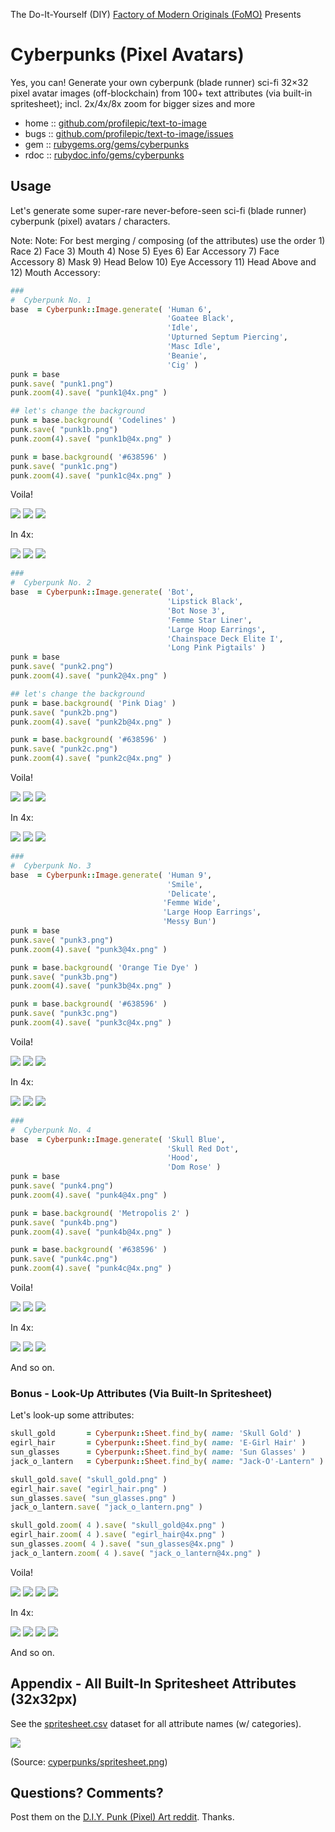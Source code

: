 The Do-It-Yourself (DIY) [Factory of Modern Originals (FoMO)](https://github.com/profilepic/originals) Presents

# Cyberpunks (Pixel Avatars)


Yes, you can! Generate your own cyberpunk (blade runner) sci-fi 32×32 pixel avatar images (off-blockchain) from 100+ text attributes (via built-in spritesheet); incl. 2x/4x/8x zoom for bigger sizes and more



* home  :: [github.com/profilepic/text-to-image](https://github.com/profilepic/text-to-image)
* bugs  :: [github.com/profilepic/text-to-image/issues](https://github.com/profilepic/text-to-image/issues)
* gem   :: [rubygems.org/gems/cyberpunks](https://rubygems.org/gems/cyberpunks)
* rdoc  :: [rubydoc.info/gems/cyberpunks](http://rubydoc.info/gems/cyberpunks)




##  Usage

Let's generate some super-rare never-before-seen sci-fi (blade runner)
cyberpunk (pixel) avatars / characters.

Note: Note:  For best merging / composing (of the attributes)
use the order 1) Race 2) Face 3) Mouth 4) Nose 5) Eyes 6) Ear Accessory 7) Face Accessory 8) Mask 9) Head Below 10) Eye Accessory 11) Head Above and 12) Mouth Accessory:

```ruby
###
#  Cyberpunk No. 1
base  = Cyberpunk::Image.generate( 'Human 6',
                                   'Goatee Black',
                                   'Idle',
                                   'Upturned Septum Piercing',
                                   'Masc Idle',
                                   'Beanie',
                                   'Cig' )
punk = base
punk.save( "punk1.png")
punk.zoom(4).save( "punk1@4x.png" )

## let's change the background
punk = base.background( 'Codelines' )
punk.save( "punk1b.png")
punk.zoom(4).save( "punk1b@4x.png" )

punk = base.background( '#638596' )
punk.save( "punk1c.png")
punk.zoom(4).save( "punk1c@4x.png" )
```

Voila!

![](https://github.com/profilepic/text-to-image/raw/master/cyberpunks/i/punk1.png)
![](https://github.com/profilepic/text-to-image/raw/master/cyberpunks/i/punk1b.png)
![](https://github.com/profilepic/text-to-image/raw/master/cyberpunks/i/punk1c.png)

In 4x:

![](https://github.com/profilepic/text-to-image/raw/master/cyberpunks/i/punk1@4x.png)
![](https://github.com/profilepic/text-to-image/raw/master/cyberpunks/i/punk1b@4x.png)
![](https://github.com/profilepic/text-to-image/raw/master/cyberpunks/i/punk1c@4x.png)



```ruby
###
#  Cyberpunk No. 2
base  = Cyberpunk::Image.generate( 'Bot',
                                   'Lipstick Black',
                                   'Bot Nose 3',
                                   'Femme Star Liner',
                                   'Large Hoop Earrings',
                                   'Chainspace Deck Elite I',
                                   'Long Pink Pigtails' )
punk = base
punk.save( "punk2.png")
punk.zoom(4).save( "punk2@4x.png" )

## let's change the background
punk = base.background( 'Pink Diag' )
punk.save( "punk2b.png")
punk.zoom(4).save( "punk2b@4x.png" )

punk = base.background( '#638596' )
punk.save( "punk2c.png")
punk.zoom(4).save( "punk2c@4x.png" )
```

Voila!

![](https://github.com/profilepic/text-to-image/raw/master/cyberpunks/i/punk2.png)
![](https://github.com/profilepic/text-to-image/raw/master/cyberpunks/i/punk2b.png)
![](https://github.com/profilepic/text-to-image/raw/master/cyberpunks/i/punk2c.png)

In 4x:

![](https://github.com/profilepic/text-to-image/raw/master/cyberpunks/i/punk2@4x.png)
![](https://github.com/profilepic/text-to-image/raw/master/cyberpunks/i/punk2b@4x.png)
![](https://github.com/profilepic/text-to-image/raw/master/cyberpunks/i/punk2c@4x.png)


```ruby
###
#  Cyberpunk No. 3
base  = Cyberpunk::Image.generate( 'Human 9',
                                   'Smile',
                                   'Delicate',
                                  'Femme Wide',
                                  'Large Hoop Earrings',
                                  'Messy Bun')
punk = base
punk.save( "punk3.png")
punk.zoom(4).save( "punk3@4x.png" )

punk = base.background( 'Orange Tie Dye' )
punk.save( "punk3b.png")
punk.zoom(4).save( "punk3b@4x.png" )

punk = base.background( '#638596' )
punk.save( "punk3c.png")
punk.zoom(4).save( "punk3c@4x.png" )
```

Voila!

![](https://github.com/profilepic/text-to-image/raw/master/cyberpunks/i/punk3.png)
![](https://github.com/profilepic/text-to-image/raw/master/cyberpunks/i/punk3b.png)
![](https://github.com/profilepic/text-to-image/raw/master/cyberpunks/i/punk3c.png)

In 4x:

![](https://github.com/profilepic/text-to-image/raw/master/cyberpunks/i/punk3@4x.png)
![](https://github.com/profilepic/text-to-image/raw/master/cyberpunks/i/punk3b@4x.png)
![](https://github.com/profilepic/text-to-image/raw/master/cyberpunks/i/punk3c@4x.png)



```ruby
###
#  Cyberpunk No. 4
base  = Cyberpunk::Image.generate( 'Skull Blue',
                                   'Skull Red Dot',
                                   'Hood',
                                   'Dom Rose' )
punk = base
punk.save( "punk4.png")
punk.zoom(4).save( "punk4@4x.png" )

punk = base.background( 'Metropolis 2' )
punk.save( "punk4b.png")
punk.zoom(4).save( "punk4b@4x.png" )

punk = base.background( '#638596' )
punk.save( "punk4c.png")
punk.zoom(4).save( "punk4c@4x.png" )
```

Voila!

![](https://github.com/profilepic/text-to-image/raw/master/cyberpunks/i/punk4.png)
![](https://github.com/profilepic/text-to-image/raw/master/cyberpunks/i/punk4b.png)
![](https://github.com/profilepic/text-to-image/raw/master/cyberpunks/i/punk4c.png)

In 4x:

![](https://github.com/profilepic/text-to-image/raw/master/cyberpunks/i/punk4@4x.png)
![](https://github.com/profilepic/text-to-image/raw/master/cyberpunks/i/punk4b@4x.png)
![](https://github.com/profilepic/text-to-image/raw/master/cyberpunks/i/punk4c@4x.png)


And so on.


### Bonus - Look-Up Attributes (Via Built-In  Spritesheet)


Let's look-up some attributes:

```ruby
skull_gold       = Cyberpunk::Sheet.find_by( name: 'Skull Gold' )
egirl_hair       = Cyberpunk::Sheet.find_by( name: 'E-Girl Hair' )
sun_glasses      = Cyberpunk::Sheet.find_by( name: 'Sun Glasses' )
jack_o_lantern   = Cyberpunk::Sheet.find_by( name: "Jack-O'-Lantern" )

skull_gold.save( "skull_gold.png" )
egirl_hair.save( "egirl_hair.png" )
sun_glasses.save( "sun_glasses.png" )
jack_o_lantern.save( "jack_o_lantern.png" )

skull_gold.zoom( 4 ).save( "skull_gold@4x.png" )
egirl_hair.zoom( 4 ).save( "egirl_hair@4x.png" )
sun_glasses.zoom( 4 ).save( "sun_glasses@4x.png" )
jack_o_lantern.zoom( 4 ).save( "jack_o_lantern@4x.png" )
```


Voila!

![](https://github.com/profilepic/text-to-image/raw/master/cyberpunks/i/skull_gold.png)
![](https://github.com/profilepic/text-to-image/raw/master/cyberpunks/i/egirl_hair.png)
![](https://github.com/profilepic/text-to-image/raw/master/cyberpunks/i/sun_glasses.png)
![](https://github.com/profilepic/text-to-image/raw/master/cyberpunks/i/jack_o_lantern.png)

In 4x:


![](https://github.com/profilepic/text-to-image/raw/master/cyberpunks/i/skull_gold@4x.png)
![](https://github.com/profilepic/text-to-image/raw/master/cyberpunks/i/egirl_hair@4x.png)
![](https://github.com/profilepic/text-to-image/raw/master/cyberpunks/i/sun_glasses@4x.png)
![](https://github.com/profilepic/text-to-image/raw/master/cyberpunks/i/jack_o_lantern@4x.png)

And so on.




## Appendix - All Built-In Spritesheet Attributes (32x32px)

See the [spritesheet.csv](https://github.com/profilepic/text-to-image/blob/master/cyberpunks/config/spritesheet.csv) dataset for all attribute names (w/ categories).

![](https://github.com/profilepic/text-to-image/raw/master/cyberpunks/config/spritesheet.png)

(Source: [cyperpunks/spritesheet.png](https://github.com/profilepic/text-to-image/blob/master/cyberpunks/config/spritesheet.png))



## Questions? Comments?

Post them on the [D.I.Y. Punk (Pixel) Art reddit](https://old.reddit.com/r/DIYPunkArt). Thanks.


